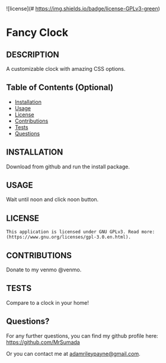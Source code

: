 ![license](# https://img.shields.io/badge/license-GPLv3-green)

# Fancy Clock

## DESCRIPTION

A customizable clock with amazing CSS options.


## Table of Contents (Optional)

- [Installation](#installation)
- [Usage](#usage)
- [License](#license)
- [Contributions](#contributions)
- [Tests](#tests)
- [Questions](#questions)


## INSTALLATION

Download from github and run the install package.

## USAGE

Wait until noon and click noon button.

## LICENSE
    
    This application is licensed under GNU GPLv3. Read more: (https://www.gnu.org/licenses/gpl-3.0.en.html).

## CONTRIBUTIONS

Donate to my venmo @venmo.

## TESTS

Compare to a clock in your home!


## Questions?

For any further questions, you can find my github profile here: https://github.com/MrSumada

Or you can contact me at adamrileypayne@gmail.com.
